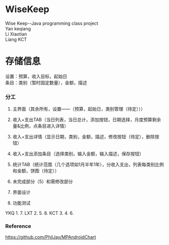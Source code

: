 # WiseKeep
Wise Keep--Java programming class project  
Yan keqiang  
Li Xiaotian  
Liang KCT

# 存储信息
设置：预算，收入目标，起始日  
条目：类别（暂时固定数量），金额，描述

### 分工
1. 主界面（其余所有，设置——（预算，起始日，类别管理（待定）））
2. 收入+支出TAB（当日列表，当日总计，添加按钮，日期选择，月度预算剩余量&比例，点条目进入详情）
3. 收入+支出详情（显示日期，类别，金额，描述，修改按钮（待定），删除按钮）
4. 收入+支出添加条目（选择类别，输入金额，输入描述，保存按钮）
5. 统计TAB（统计范围（几个选项如1月半年1年），分收入支出，列表每类别比例和金额，饼图（待定））

6. 未完成部分（5）和需修改部分
7. 界面设计
8. 功能测试

YKQ 1. 7.
LXT 2. 5. 8.
KCT 3. 4. 6.

### Reference
https://github.com/PhilJay/MPAndroidChart
